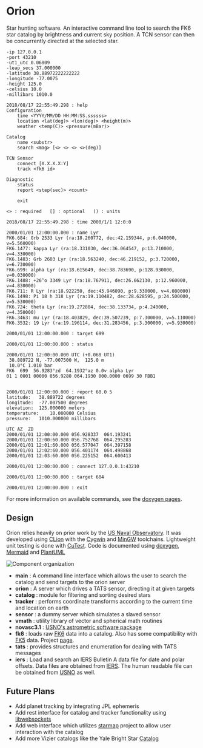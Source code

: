 # Orion

Star hunting software. An interactive command line tool to search the FK6 star catalog by brightness and current sky 
position. A TCN sensor can then be concurrently directed at the selected star.

```commandline
-ip 127.0.0.1
-port 43210
-ut1_utc 0.06809
-leap_secs 37.000000
-latitude 38.88972222222222
-longitude -77.0075
-height 125.0
-celsius 10.0
-millibars 1010.0

2018/08/17 22:55:49.298 : help
Configuration
	time <YYYY/MM/DD HH:MM:SS.ssssss>
	location <lat(deg)> <lon(deg)> <height(m)>
	weather <temp(C)> <pressure(mBar)>

Catalog
	name <substr>
	search <mag> [<> <> <> <>(deg)]

TCN Sensor
	connect [X.X.X.X:Y]
	track <fk6 id>

Diagnostic
	status
	report <step(sec)> <count>

	exit

<> : required	[] : optional	() : units

2018/08/17 22:55:49.298 : time 2000/1/1 12:0:0

2000/01/01 12:00:00.000 : name Lyr
FK6.684: Grb 2533 Lyr (ra:18.260772, dec:42.159344, p:6.040000, v=5.560000)
FK6.1477: kappa Lyr (ra:18.331030, dec:36.064547, p:13.710000, v=4.330000)
FK6.1483: Grb 2603 Lyr (ra:18.563240, dec:46.219152, p:3.720000, v=6.730000)
FK6.699: alpha Lyr (ra:18.615649, dec:38.783690, p:128.930000, v=0.030000)
FK6.1488: +26^o 3349 Lyr (ra:18.767911, dec:26.662130, p:12.960000, v=4.830000)
FK6.711: R Lyr (ra:18.922250, dec:43.946090, p:9.330000, v=4.080000)
FK6.1498: Pi 18 h 318 Lyr (ra:19.110482, dec:28.628595, p:24.500000, v=5.530000)
FK6.724: theta Lyr (ra:19.272804, dec:38.133734, p:4.240000, v=4.350000)
FK6.3463: mu Lyr (ra:18.403829, dec:39.507239, p:7.300000, v=5.110000)
FK6.3532: 19 Lyr (ra:19.196114, dec:31.283456, p:3.300000, v=5.930000)

2000/01/01 12:00:00.000 : target 699

2000/01/01 12:00:00.000 : status

2000/01/01 12:00:00.000 UTC (+0.068 UT1)
 38.889722 N, -77.007500 W,  125.0 m
 10.0°C 1.010 bar
FK6  699  56.9283°zd  64.1932°az 0.0v alpha Lyr
01 1 0001 00000 056.9280 064.1930 000.0000 0699 30 FBB1


2000/01/01 12:00:00.000 : report 60.0 5
latitude:	38.889722 degrees
longitude:	-77.007500 degrees
elevation:	125.000000 meters
temperature:	10.000000 Celsius
pressure:	1010.000000 millibars

UTC	AZ	ZD
2000/01/01 12:00:00.000	056.928337	064.193241
2000/01/01 12:00:60.000	056.752768	064.295283
2000/01/01 12:01:60.000	056.577047	064.397158
2000/01/01 12:02:60.000	056.401174	064.498868
2000/01/01 12:03:60.000	056.225152	064.600413

2000/01/01 12:00:00.000 : connect 127.0.0.1:43210

2000/01/01 12:00:00.000 : target 684

2000/01/01 12:00:00.000 : exit
```

For more information on available commands, see the [doxygen pages](https://caseyshields.github.io/Orion/index.html).

## Design

Orion relies heavily on prior work by the [US Naval Observatory](http://www.usno.navy.mil/USNO/).
It was developed using [CLion](https://www.jetbrains.com/clion/) with the [Cygwin](https://www.cygwin.com/) and [MinGW](http://mingw.org/) toolchains.
Lightweight unit testing is done with [CuTest](http://cutest.sourceforge.net/).
Code is documented using [doxygen](http://www.doxygen.org), [Mermaid](https://mermaidjs.github.io/) and [PlantUML](http://plantuml.com/)

![Component organization](https://caseyshields.github.io/Orion/diagrams/novas.svg)

 - **main** : A command line interface which allows the user to search the catalog and send targets to the orion server
 - **orion** : A server which drives a TATS sensor, directing it at given targets
 - **catalog** : module for filtering and sorting desired stars
 - **tracker** : performs coordinate transforms according to the current time and location on earth 
 - **sensor** : a dummy server which simulates a slaved sensor
 - **vmath** : utility library of vector and spherical math routines
 - **novasc3.1** : [USNO's astrometric software package](http://aa.usno.navy.mil/software/novas/novas_info.php)
 - **fk6** : loads raw [FK6](http://cdsarc.u-strasbg.fr/viz-bin/Cat?I/264) data into a catalog. Also has some compatibility with [FK5](http://www-kpno.kpno.noao.edu/Info/Caches/Catalogs/FK5/fk5.html) data. Project [page](http://wwwadd.zah.uni-heidelberg.de/datenbanken/fk6/index.php.de).
 - **tats** : provides structures and enumeration for dealing with TATS messages
 - **iers** : Load and search an IERS Bulletin A data file for date and polar offsets. Data files are obtained from [IERS](https://www.iers.org/IERS/EN/DataProducts/EarthOrientationData/eop.html). The human readable file can be obtained from [USNO](http://maia.usno.navy.mil/ser7/ser7.dat) as well.
   
## Future Plans
 - Add planet tracking by integrating JPL ephemeris
 - Add rest interface for catalog and tracker functionality using [libwebsockets](https://libwebsockets.org/)
 - Add web interface which utilizes [starmap](https://caseyshields.github.io/starlog/index.html) project to allow user interaction with the catalog
 - Add more Vizier catalogs like the Yale Bright Star [Catalog](http://tdc-www.harvard.edu/catalogs/bsc5.html)
  
